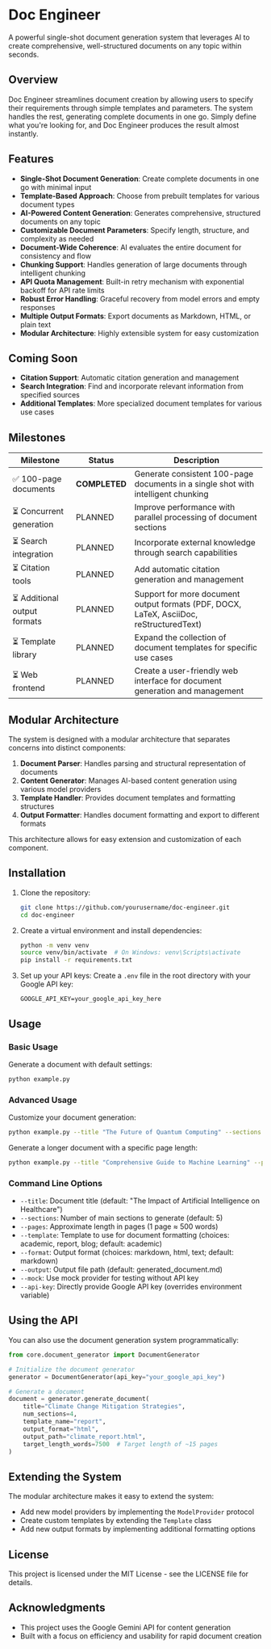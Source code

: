 # Doc Engineer

A powerful single-shot document generation system that leverages AI to create comprehensive, well-structured documents on any topic within seconds.

## Overview

Doc Engineer streamlines document creation by allowing users to specify their requirements through simple templates and parameters. The system handles the rest, generating complete documents in one go. Simply define what you're looking for, and Doc Engineer produces the result almost instantly.

## Features

- **Single-Shot Document Generation**: Create complete documents in one go with minimal input
- **Template-Based Approach**: Choose from prebuilt templates for various document types
- **AI-Powered Content Generation**: Generates comprehensive, structured documents on any topic
- **Customizable Document Parameters**: Specify length, structure, and complexity as needed
- **Document-Wide Coherence**: AI evaluates the entire document for consistency and flow
- **Chunking Support**: Handles generation of large documents through intelligent chunking
- **API Quota Management**: Built-in retry mechanism with exponential backoff for API rate limits
- **Robust Error Handling**: Graceful recovery from model errors and empty responses
- **Multiple Output Formats**: Export documents as Markdown, HTML, or plain text
- **Modular Architecture**: Highly extensible system for easy customization

## Coming Soon

- **Citation Support**: Automatic citation generation and management
- **Search Integration**: Find and incorporate relevant information from specified sources
- **Additional Templates**: More specialized document templates for various use cases

## Milestones

| Milestone | Status | Description |
|-----------|--------|-------------|
| ✅ 100-page documents | **COMPLETED** | Generate consistent 100-page documents in a single shot with intelligent chunking |
| ⏳ Concurrent generation | PLANNED | Improve performance with parallel processing of document sections |
| ⏳ Search integration | PLANNED | Incorporate external knowledge through search capabilities |
| ⏳ Citation tools | PLANNED | Add automatic citation generation and management |
| ⏳ Additional output formats | PLANNED | Support for more document output formats (PDF, DOCX, LaTeX, AsciiDoc, reStructuredText) |
| ⏳ Template library | PLANNED | Expand the collection of document templates for specific use cases |
| ⏳ Web frontend | PLANNED | Create a user-friendly web interface for document generation and management |

## Modular Architecture

The system is designed with a modular architecture that separates concerns into distinct components:

1. **Document Parser**: Handles parsing and structural representation of documents
2. **Content Generator**: Manages AI-based content generation using various model providers
3. **Template Handler**: Provides document templates and formatting structures
4. **Output Formatter**: Handles document formatting and export to different formats

This architecture allows for easy extension and customization of each component.

## Installation

1. Clone the repository:
   ```bash
   git clone https://github.com/yourusername/doc-engineer.git
   cd doc-engineer
   ```

2. Create a virtual environment and install dependencies:
   ```bash
   python -m venv venv
   source venv/bin/activate  # On Windows: venv\Scripts\activate
   pip install -r requirements.txt
   ```

3. Set up your API keys:
   Create a `.env` file in the root directory with your Google API key:
   ```
   GOOGLE_API_KEY=your_google_api_key_here
   ```

## Usage

### Basic Usage

Generate a document with default settings:

```bash
python example.py
```

### Advanced Usage

Customize your document generation:

```bash
python example.py --title "The Future of Quantum Computing" --sections 6 --template academic --format markdown --output quantum_paper.md
```

Generate a longer document with a specific page length:

```bash
python example.py --title "Comprehensive Guide to Machine Learning" --pages 15 --template report --format markdown --output ml_guide.md
```

### Command Line Options

- `--title`: Document title (default: "The Impact of Artificial Intelligence on Healthcare")
- `--sections`: Number of main sections to generate (default: 5)
- `--pages`: Approximate length in pages (1 page ≈ 500 words)
- `--template`: Template to use for document formatting (choices: academic, report, blog; default: academic)
- `--format`: Output format (choices: markdown, html, text; default: markdown)
- `--output`: Output file path (default: generated_document.md)
- `--mock`: Use mock provider for testing without API key
- `--api-key`: Directly provide Google API key (overrides environment variable)

## Using the API

You can also use the document generation system programmatically:

```python
from core.document_generator import DocumentGenerator

# Initialize the document generator
generator = DocumentGenerator(api_key="your_google_api_key")

# Generate a document
document = generator.generate_document(
    title="Climate Change Mitigation Strategies",
    num_sections=4,
    template_name="report",
    output_format="html",
    output_path="climate_report.html",
    target_length_words=7500  # Target length of ~15 pages
)
```

## Extending the System

The modular architecture makes it easy to extend the system:

- Add new model providers by implementing the `ModelProvider` protocol
- Create custom templates by extending the `Template` class
- Add new output formats by implementing additional formatting options

## License

This project is licensed under the MIT License - see the LICENSE file for details.

## Acknowledgments

- This project uses the Google Gemini API for content generation
- Built with a focus on efficiency and usability for rapid document creation
